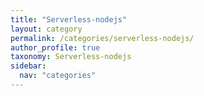 ```yaml
---
title: "Serverless-nodejs"
layout: category
permalink: /categories/serverless-nodejs/
author_profile: true
taxonomy: Serverless-nodejs
sidebar:
  nav: "categories"
---
```

